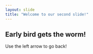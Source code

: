 ```yaml
---
layout: slide
title: "Welcome to our second slide!"
---
```

## Early bird gets the worm!
Use the left arrow to go back!
